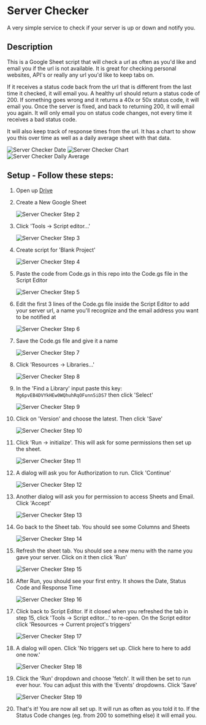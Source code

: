 # Server Checker
A very simple service to check if your server is up or down and notify you.

## Description

This is a Google Sheet script that will check a url as often as you'd like and email you if the url is not available. It is great for checking personal websites, API's or really any url you'd like to keep tabs on. 

If it receives a status code back from the url that is different from the last time it checked, it will email you. A healthy url should return a status code of 200. If something goes wrong and it returns a 40x or 50x status code, it will email you. Once the server is fixed, and back to returning 200, it will email you again. It will only email you on status code changes, not every time it receives a bad status code. 

It will also keep track of response times from the url. It has a chart to show you this over time as well as a daily average sheet with that data.

![Server Checker Date](https://raw.githubusercontent.com/dankantor/server-checker/master/screenshots/serverchecker-19.png)
![Server Checker Chart](https://raw.githubusercontent.com/dankantor/server-checker/master/screenshots/serverchecker-20.png)
![Server Checker Daily Average](https://raw.githubusercontent.com/dankantor/server-checker/master/screenshots/serverchecker-21.png)

## Setup - Follow these steps:

1. Open up [Drive](https://drive.google.com)

2. Create a New Google Sheet

    ![Server Checker Step 2](https://raw.githubusercontent.com/dankantor/server-checker/master/screenshots/serverchecker-1.png)

3. Click 'Tools -> Script editor...'

    ![Server Checker Step 3](https://raw.githubusercontent.com/dankantor/server-checker/master/screenshots/serverchecker-2.png)
    
4. Create script for 'Blank Project'

    ![Server Checker Step 4](https://raw.githubusercontent.com/dankantor/server-checker/master/screenshots/serverchecker-3.png)
    
5. Paste the code from Code.gs in this repo into the Code.gs file in the Script Editor

    ![Server Checker Step 5](https://raw.githubusercontent.com/dankantor/server-checker/master/screenshots/serverchecker-4.png)
    
6. Edit the first 3 lines of the Code.gs file inside the Script Editor to add your server url, a name you'll recognize and the email address you want to be notified at

    ![Server Checker Step 6](https://raw.githubusercontent.com/dankantor/server-checker/master/screenshots/serverchecker-5.png)
    
7. Save the Code.gs file and give it a name

    ![Server Checker Step 7](https://raw.githubusercontent.com/dankantor/server-checker/master/screenshots/serverchecker-6.png)
    
8. Click 'Resources -> Libraries...'

    ![Server Checker Step 8](https://raw.githubusercontent.com/dankantor/server-checker/master/screenshots/serverchecker-7.png)
    
9. In the 'Find a Library' input paste this key: `Mg6pvEB4DVYkHEw0WQhuhRqOFunn5iDS7` then click 'Select'
    
    ![Server Checker Step 9](https://raw.githubusercontent.com/dankantor/server-checker/master/screenshots/serverchecker-8.png)
    
10. Click on 'Version' and choose the latest. Then click 'Save'

    ![Server Checker Step 10](https://raw.githubusercontent.com/dankantor/server-checker/master/screenshots/serverchecker-9.png)
    
11. Click 'Run -> initialize'. This will ask for some permissions then set up the sheet.

    ![Server Checker Step 11](https://raw.githubusercontent.com/dankantor/server-checker/master/screenshots/serverchecker-10.png)

12. A dialog will ask you for Authorization to run. Click 'Continue'

    ![Server Checker Step 12](https://raw.githubusercontent.com/dankantor/server-checker/master/screenshots/serverchecker-11.png)
    
13. Another dialog will ask you for permission to access Sheets and Email. Click 'Accept'

    ![Server Checker Step 13](https://raw.githubusercontent.com/dankantor/server-checker/master/screenshots/serverchecker-12.png)

14. Go back to the Sheet tab. You should see some Columns and Sheets

    ![Server Checker Step 14](https://raw.githubusercontent.com/dankantor/server-checker/master/screenshots/serverchecker-13.png)
    
15. Refresh the sheet tab. You should see a new menu with the name you gave your server. Click on it then click 'Run'

    ![Server Checker Step 15](https://raw.githubusercontent.com/dankantor/server-checker/master/screenshots/serverchecker-14.png)

16. After Run, you should see your first entry. It shows the Date, Status Code and Response Time

    ![Server Checker Step 16](https://raw.githubusercontent.com/dankantor/server-checker/master/screenshots/serverchecker-15.png)
    
17. Click back to Script Editor. If it closed when you refreshed the tab in step 15, click 'Tools -> Script editor...' to re-open. On the Script editor click 'Resources -> Current project's triggers'

    ![Server Checker Step 17](https://raw.githubusercontent.com/dankantor/server-checker/master/screenshots/serverchecker-16.png)
    
18. A dialog will open. Click 'No triggers set up. Click here to here to add one now.'

    ![Server Checker Step 18](https://raw.githubusercontent.com/dankantor/server-checker/master/screenshots/serverchecker-17.png)
    
19. Click the 'Run' dropdown and choose 'fetch'. It will then be set to run ever hour. You can adjust this with the 'Events' dropdowns. Click 'Save'

    ![Server Checker Step 19](https://raw.githubusercontent.com/dankantor/server-checker/master/screenshots/serverchecker-18.png)
    
20. That's it! You are now all set up. It will run as often as you told it to. If the Status Code changes (eg. from 200 to something else) it will email you.

    